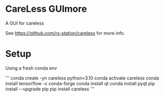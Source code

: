 # CareLess GUImore
A GUI for careless

See https://github.com/rs-station/careless for more info.

# Setup

Using a fresh conda env

'''
conda create -yn careless python=3.10
conda activate careless
conda install tensorflow -c conda-forge
conda install qt
conda install pyqt
pip install --upgrade pip
pip install careless
'''
